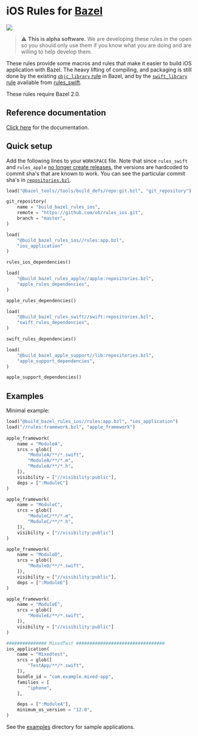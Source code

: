 # iOS Rules for [Bazel](https://bazel.build)

![](https://github.com/ob/rules_ios/workflows/master/badge.svg)

> :warning: **This is alpha software.** We are developing these rules in the open so you should only use them if you know what you are doing and are willing to help develop them.



These rules provide some macros and rules that make it easier to build iOS
application with Bazel. The heavy lifting of compiling, and packaging is
still done by the existing
 [`objc_library` rule](https://bazel.build/versions/master/docs/be/objective-c.html#objc_library)
in Bazel, and by the
[`swift_library` rule](https://github.com/bazelbuild/rules_swift/blob/master/doc/rules.md#swift_library)
available from [rules_swift](https://github.com/bazelbuild/rules_swift).

These rules require Bazel 2.0.

## Reference documentation

[Click here](https://github.com/ob/rules_ios/tree/master/doc)
for the documentation.

## Quick setup

Add the following lines to your `WORKSPACE` file. Note that since `rules_swift`
and `rules_apple` [no longer create
releases](https://github.com/bazelbuild/rules_swift/pull/335), the versions are
hardcoded to commit sha's that are known to work. You can see the particular
commit sha's in
[`repositories.bzl`](https://github.com/ob/rules_ios/tree/master/rules/repositories.bzl).

```python
load("@bazel_tools//tools/build_defs/repo:git.bzl", "git_repository")

git_repository(
    name = "build_bazel_rules_ios",
    remote = "https://github.com/ob/rules_ios.git",
    branch = "master",
)

load(
    "@build_bazel_rules_ios//rules:app.bzl",
    "ios_application"
)

rules_ios_dependencies()

load(
    "@build_bazel_rules_apple//apple:repositories.bzl",
    "apple_rules_dependencies",
)

apple_rules_dependencies()

load(
    "@build_bazel_rules_swift//swift:repositories.bzl",
    "swift_rules_dependencies",
)

swift_rules_dependencies()

load(
    "@build_bazel_apple_support//lib:repositories.bzl",
    "apple_support_dependencies",
)

apple_support_dependencies()
```

## Examples

Minimal example:

```python
load("@build_bazel_rules_ios//rules:app.bzl", "ios_application")
load("//rules:framework.bzl", "apple_framework")
  
apple_framework(
    name = "ModuleA",
    srcs = glob([
        "ModuleA/**/*.swift",
        "ModuleA/**/*.m",
        "ModuleA/**/*.h",
    ]),
    visibility = ["//visibility:public"],
    deps = [":ModuleC"]
)

apple_framework(
    name = "ModuleC",
    srcs = glob([
        "ModuleC/**/*.m",
        "ModuleC/**/*.h",
    ]),
    visibility = ["//visibility:public"]
)

apple_framework(
    name = "ModuleD",
    srcs = glob([
        "ModuleD/**/*.swift",
    ]),
    visibility = ["//visibility:public"],
    deps = [":ModuleE"]
)

apple_framework(
    name = "ModuleE",
    srcs = glob([
        "ModuleE/**/*.swift",
    ]),
    visibility = ["//visibility:public"]
)

############### MixedTest #################################
ios_application(
    name = "Mixedtest",
    srcs = glob([
        "TestApp/**/*.swift",
    ]),
    bundle_id = "com.example.mixed-app",
    families = [
        "iphone",
    ],

    deps = [":ModuleA"],
    minimum_os_version = "12.0",
)
```

See the [examples](https://github.com/ob/rules_ios/tree/master/examples)
directory for sample applications.
